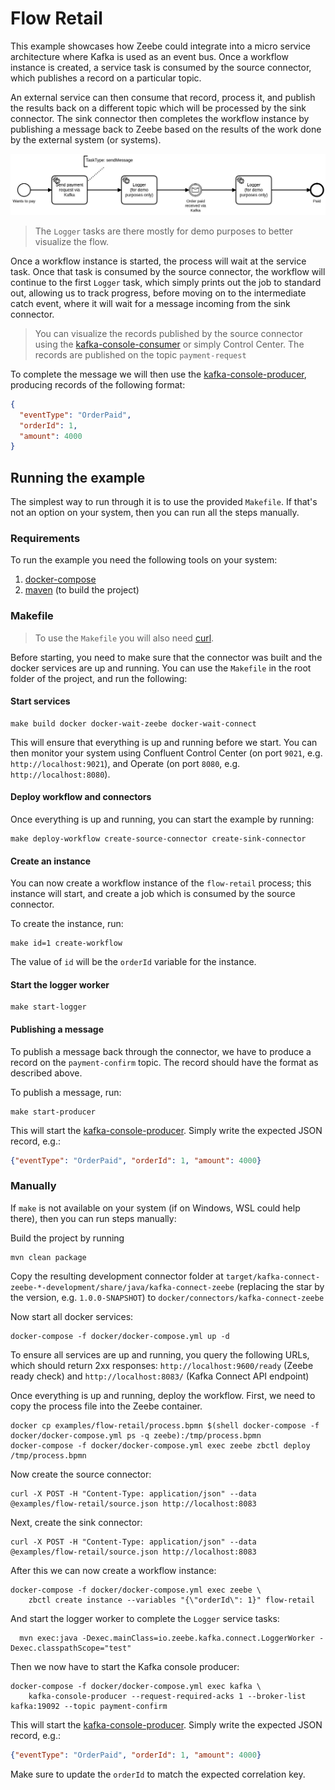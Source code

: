 # Flow Retail

This example showcases how Zeebe could integrate into a micro service architecture
where Kafka is used as an event bus. Once a workflow instance is created, a service
task is consumed by the source connector, which publishes a record on a particular topic.

An external service can then consume that record, process it, and publish the results back
on a different topic which will be processed by the sink connector. The sink connector then
completes the workflow instance by publishing a message back to Zeebe based on the results
of the work done by the external system (or systems). 

![Process](process.png)

> The `Logger` tasks are there mostly for demo purposes to better visualize the flow.

Once a workflow instance is started, the process will wait at the service task. Once that
task is consumed by the source connector, the workflow will continue to the first `Logger` task,
which simply prints out the job to standard out, allowing us to track progress, before moving on
to the intermediate catch event, where it will wait for a message incoming from the sink connector.  

> You can visualize the records published by the source connector using the [kafka-console-consumer](https://kafka.apache.org/quickstart#quickstart_consume)
  or simply Control Center. The records are published on the topic `payment-request`

To complete the message we will then use the [kafka-console-producer](https://kafka.apache.org/quickstart#quickstart_send),
producing records of the following format:

```json
{
  "eventType": "OrderPaid", 
  "orderId": 1,
  "amount": 4000
}
```

## Running the example

The simplest way to run through it is to use the provided `Makefile`. If that's not an
option on your system, then you can run all the steps manually.

### Requirements

To run the example you need the following tools on your system:

1. [docker-compose](https://docs.docker.com/compose/)
1. [maven](https://maven.apache.org/) (to build the project)

### Makefile

> To use the `Makefile` you will also need [curl](https://curl.haxx.se/).

Before starting, you need to make sure that the connector was built and the docker services are
up and running. You can use the `Makefile` in the root folder of the project, and run the following:

#### Start services

```shell
make build docker docker-wait-zeebe docker-wait-connect
```

This will ensure that everything is up and running before we start. You can then monitor your system
using Confluent Control Center (on port `9021`, e.g. `http://localhost:9021`), and Operate (on port 
`8080`, e.g. `http://localhost:8080`).

#### Deploy workflow and connectors

Once everything is up and running, you can start the example by running:

```shell
make deploy-workflow create-source-connector create-sink-connector
```

#### Create an instance

You can now create a workflow instance of the `flow-retail` process; this instance will start, and create a job which is consumed by the source connector. 

To create the instance, run:

```shell
make id=1 create-workflow
```

The value of `id` will be the `orderId` variable for the instance.

#### Start the logger worker

```shell
make start-logger
```

#### Publishing a message

To publish a message back through the connector, we have to produce a record on the `payment-confirm` topic. The record should have the format as described above.

To publish a message, run:

```shell
make start-producer
```

This will start the [kafka-console-producer](https://kafka.apache.org/quickstart#quickstart_send).
Simply write the expected JSON record, e.g.:

```json
{"eventType": "OrderPaid", "orderId": 1, "amount": 4000}
``` 

### Manually

If `make` is not available on your system (if on Windows, WSL could help there), then you can run
steps manually:

Build the project by running

```shell
mvn clean package
```

Copy the resulting development connector folder at `target/kafka-connect-zeebe-*-development/share/java/kafka-connect-zeebe` 
(replacing the star by the version, e.g. `1.0.0-SNAPSHOT`) to `docker/connectors/kafka-connect-zeebe`

Now start all docker services:

```shell
docker-compose -f docker/docker-compose.yml up -d
```


To ensure all services are up and running, you query the following URLs, which should return 2xx
responses: `http://localhost:9600/ready` (Zeebe ready check) and `http://localhost:8083/` (Kafka
Connect API endpoint)

Once everything is up and running, deploy the workflow. 
First, we need to copy the process file into the Zeebe container.

```shell
docker cp examples/flow-retail/process.bpmn $(shell docker-compose -f docker/docker-compose.yml ps -q zeebe):/tmp/process.bpmn
docker-compose -f docker/docker-compose.yml exec zeebe zbctl deploy /tmp/process.bpmn
```

Now create the source connector:
```shell
curl -X POST -H "Content-Type: application/json" --data @examples/flow-retail/source.json http://localhost:8083
```

Next, create the sink connector:

```
curl -X POST -H "Content-Type: application/json" --data @examples/flow-retail/source.json http://localhost:8083
```

After this we can now create a workflow instance:

```shell
docker-compose -f docker/docker-compose.yml exec zeebe \
	zbctl create instance --variables "{\"orderId\": 1}" flow-retail
```

And start the logger worker to complete the `Logger` service tasks:

```shell
  mvn exec:java -Dexec.mainClass=io.zeebe.kafka.connect.LoggerWorker -Dexec.classpathScope="test"
```

Then we now have to start the Kafka console producer:

```shell
docker-compose -f docker/docker-compose.yml exec kafka \
	kafka-console-producer --request-required-acks 1 --broker-list kafka:19092 --topic payment-confirm
```

This will start the [kafka-console-producer](https://kafka.apache.org/quickstart#quickstart_send).
Simply write the expected JSON record, e.g.:

```json
{"eventType": "OrderPaid", "orderId": 1, "amount": 4000}
``` 

Make sure to update the `orderId` to match the expected correlation key.
